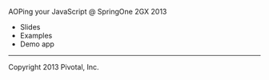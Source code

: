 AOPing your JavaScript @ SpringOne 2GX 2013

* Slides
* Examples
* Demo app

---

Copyright 2013 Pivotal, Inc.